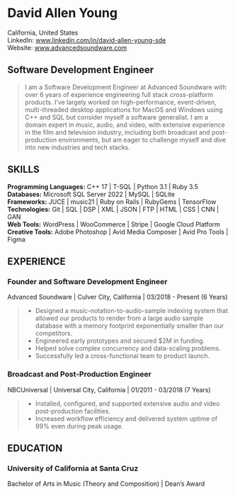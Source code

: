 # David Allen Young <br> 
California, United States <br>
LinkedIn: www.linkedin.com/in/david-allen-young-sde <br>
Website: www.advancedsoundware.com <br>

## Software Development Engineer <br> 
<blockquote>
I am a Software Development Engineer at Advanced Soundware with over 6 years of experience engineering full stack cross-platform products. I’ve largely worked on high-performance, event-driven, multi-threaded desktop applications for MacOS and Windows using C++ and SQL but consider myself a software generalist. I am a domain expert in music, audio, and video, with extensive experience in the film and television industry, including both broadcast and post-production environments, but am eager to challenge myself and dive into new industries and tech stacks.
</blockquote>

## SKILLS 

**Programming Languages:** C++ 17 | T-SQL | Python 3.1 | Ruby 3.5  <br>
**Databases:** Microsoft SQL Server 2022 | MySQL | SQLite  <br>
**Frameworks:** JUCE | music21 | Ruby on Rails | RubyGems | TensorFlow  <br>
**Technologies:** Git | SQL | DSP | XML | JSON | FTP | HTML | CSS | CNN | GAN  <br>
**Web Tools:** WordPress | WooCommerce | Stripe | Google Cloud Platform  <br>
**Creative Tools:** Adobe Photoshop | Avid Media Composer | Avid Pro Tools | Figma  <br>

## EXPERIENCE

### Founder and Software Development Engineer  <br>
Advanced Soundware | Culver City, California | 03/2018 - Present (6 Years) 

<blockquote>
<ul>
<li>Designed a music-notation-to-audio-sample indexing system that allowed our products to render from a large audio sample database with a memory footprint exponentially smaller than our competitors.</li>
<li>Engineered early prototypes and secured $2M in funding.</li>
<li>Helped solve complex concurrency and data-scaling problems.</li>
<li>Successfully led a cross-functional team to product launch.</li>
</ul>
</blockquote>

### Broadcast and Post-Production Engineer  <br>
NBCUniversal | Universal City, California | 01/2011 - 03/2018 (7 Years) 

<blockquote>
<ul>
<li>Installed, configured, and supported extensive audio and video post-production facilities.</li>
<li>Increased workflow efficiency and delivered system uptime of 99% even during peak usage.</li>
</ul>
</blockquote>

## EDUCATION

### University of California at Santa Cruz <br>
Bachelor of Arts in Music (Theory and Composition) | Dean’s Award 
